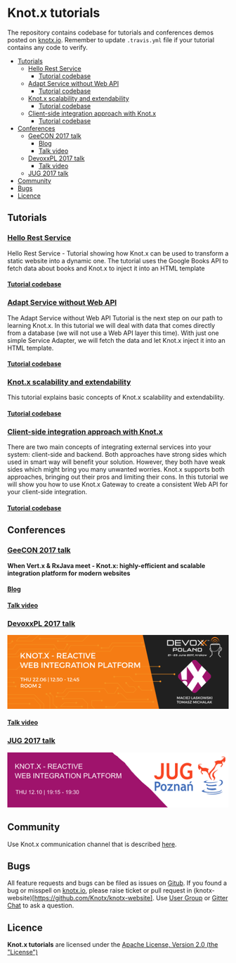 # Knot.x tutorials
The repository contains codebase for tutorials and conferences demos posted on [knotx.io](http://knotx.io).
Remember to update `.travis.yml` file if your tutorial contains any code to verify.

- [Tutorials](#tutorials)
  - [Hello Rest Service](#hello-rest-service)
    - [Tutorial codebase](#tutorial-codebase)
  - [Adapt Service without Web API](#adapt-service-without-web-api)
    - [Tutorial codebase](#tutorial-codebase-1)
  - [Knot.x scalability and extendability](#knotx-scalability-and-extendability)
    - [Tutorial codebase](#tutorial-codebase-2)
  - [Client-side integration approach with Knot.x](#client-side-integration-approach-with-knotx)
    - [Tutorial codebase](#tutorial-codebase-3)
- [Conferences](#conferences)
  - [GeeCON 2017 talk](#geecon-2017-talk)
    - [Blog](#blog)
    - [Talk video](#talk-video)
  - [DevoxxPL 2017 talk](#devoxxpl-2017-talk)
    - [Talk video](#talk-video-1)
  - [JUG 2017 talk](#jug-2017-talk)
- [Community](#community)
- [Bugs](#bugs)
- [Licence](#licence)

## Tutorials

### [Hello Rest Service](http://knotx.io/blog/hello-rest-service/)
Hello Rest Service - Tutorial showing how Knot.x can be used to transform a static website into a dynamic one.
The tutorial uses the Google Books API to fetch data about books and Knot.x to inject it into an HTML template
#### [Tutorial codebase](https://github.com/Knotx/knotx-tutorials/tree/master/hello-rest-service)

### [Adapt Service without Web API](http://knotx.io/blog/adapt-service-without-webapi/)
The Adapt Service without Web API Tutorial is the next step on our path to learning Knot.x. In this tutorial we will deal 
with data that comes directly from a database (we will not use a Web API layer this time). With just one 
simple Service Adapter, we will fetch the data and let Knot.x inject it into an HTML template.
#### [Tutorial codebase](https://github.com/Knotx/knotx-tutorials/tree/master/adapt-service-without-webapi)

### [Knot.x scalability and extendability](http://knotx.io/blog/knotx-scalability-extendability/)
This tutorial explains basic concepts of Knot.x scalability and extendability.
#### [Tutorial codebase](https://github.com/Knotx/knotx-tutorials/tree/master/conferences/geecon2017)

### [Client-side integration approach with Knot.x](http://knotx.io/blog/client-side-integration-with-knotx/)
There are two main concepts of integrating external services into your system: client-side and backend. 
Both approaches have strong sides which used in smart way will benefit your solution. However, they both have weak 
sides which might bring you many unwanted worries. Knot.x supports both approaches, bringing out their pros and 
limiting their cons. In this tutorial we will show you how to use Knot.x Gateway to create a consistent 
Web API for your client-side integration.
#### [Tutorial codebase](https://github.com/Knotx/knotx-tutorials/tree/master/conferences/devoxx2017)

## Conferences

### [GeeCON 2017 talk](https://github.com/Knotx/knotx-tutorials/tree/master/conferences/geecon2017)
**When Vert.x & RxJava meet - Knot.x: highly-efficient and scalable integration platform for modern websites**
#### [Blog](http://knotx.io/blog/geecon-2017/)
#### [Talk video](https://www.youtube.com/watch?v=2jzk_NH-gFQ)

### [DevoxxPL 2017 talk](https://github.com/Knotx/knotx-tutorials/tree/master/conferences/devoxx2017)
<p align="center">
  <img src="https://github.com/Knotx/knotx-tutorials/blob/master/conferences/devoxx2017/img/Devoxx-Poland-2017-Knotx.png?raw=true" alt="Knot.x Devoxx"/>
</p>

#### [Talk video](https://www.youtube.com/watch?v=vBGbiVpWm3U)

### [JUG 2017 talk](https://github.com/Knotx/knotx-tutorials/tree/master/conferences/jug2017)
<p align="center">
  <img src="https://github.com/Knotx/knotx-tutorials/blob/master/conferences/jug2017/img/banner.png?raw=true" alt="Knot.x JUG"/>
</p>

## Community
Use Knot.x communication channel that is described [here](https://github.com/Cognifide/knotx#community).

## Bugs
All feature requests and bugs can be filed as issues on [Gitub](https://github.com/Knotx/knotx-tutorials/issues).
If you found a bug or misspell on [knotx.io](http://knotx.io), please raise ticket or pull request in 
(knotx-website)[https://github.com/Knotx/knotx-website].
Use [User Group](https://groups.google.com/forum/#!forum/knotx) or [Gitter Chat](https://gitter.im/Knotx/Lobby) to ask
a question.

## Licence
**Knot.x tutorials** are licensed under the [Apache License, Version 2.0 (the "License")](https://www.apache.org/licenses/LICENSE-2.0.txt)